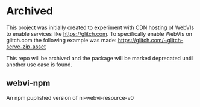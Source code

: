 # Archived
This project was initially created to experiment with CDN hosting of WebVIs to enable services like https://glitch.com.
To specifically enable WebVIs on glitch.com the following example was made: https://glitch.com/~glitch-serve-zip-asset

This repo will be archived and the package will be marked deprecated until another use case is found.

## webvi-npm
An npm puplished version of ni-webvi-resource-v0
